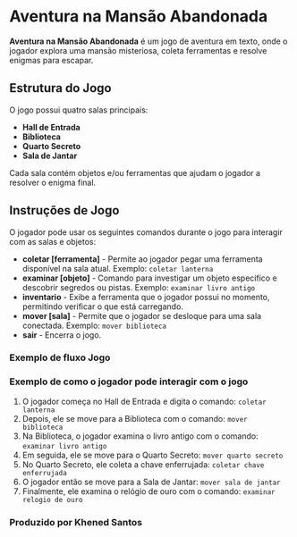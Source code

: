 # Aventura na Mansão Abandonada

**Aventura na Mansão Abandonada** é um jogo de aventura em texto, onde o jogador explora uma mansão misteriosa, coleta ferramentas e resolve enigmas para escapar.

## Estrutura do Jogo

O jogo possui quatro salas principais:
- **Hall de Entrada**
- **Biblioteca**
- **Quarto Secreto**
- **Sala de Jantar**

Cada sala contém objetos e/ou ferramentas que ajudam o jogador a resolver o enigma final.

## Instruções de Jogo

O jogador pode usar os seguintes comandos durante o jogo para interagir com as salas e objetos:

- **coletar [ferramenta]** - Permite ao jogador pegar uma ferramenta disponível na sala atual. Exemplo: `coletar lanterna`
- **examinar [objeto]** - Comando para investigar um objeto específico e descobrir segredos ou pistas. Exemplo: `examinar livro antigo`
- **inventario** - Exibe a ferramenta que o jogador possui no momento, permitindo verificar o que está carregando.
- **mover [sala]** - Permite que o jogador se desloque para uma sala conectada. Exemplo: `mover biblioteca`
- **sair** - Encerra o jogo.

### Exemplo de fluxo Jogo
### Exemplo de como o jogador pode interagir com o jogo

1. O jogador começa no Hall de Entrada e digita o comando: `coletar lanterna`
2. Depois, ele se move para a Biblioteca com o comando: `mover biblioteca`
3. Na Biblioteca, o jogador examina o livro antigo com o comando: `examinar livro antigo`
4. Em seguida, ele se move para o Quarto Secreto: `mover quarto secreto`
5. No Quarto Secreto, ele coleta a chave enferrujada: `coletar chave enferrujada`
6. O jogador então se move para a Sala de Jantar: `mover sala de jantar`
7. Finalmente, ele examina o relógio de ouro com o comando: `examinar relogio de ouro`

### Produzido por Khened Santos